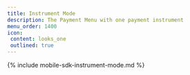```yaml
---
title: Instrument Mode
description: The Payment Menu with one payment instrument
menu_order: 1400
icon:
 content: looks_one
 outlined: true
---
```


{% include mobile-sdk-instrument-mode.md %}
